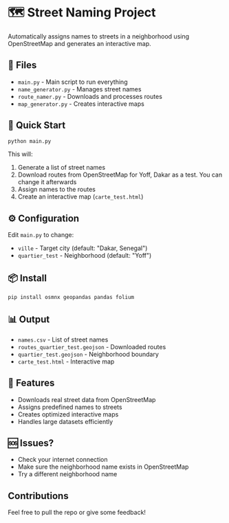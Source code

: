 # 🗺️ Street Naming Project

Automatically assigns names to streets in a neighborhood using OpenStreetMap and generates an interactive map.

## 📁 Files

- `main.py` - Main script to run everything
- `name_generator.py` - Manages street names
- `route_namer.py` - Downloads and processes routes
- `map_generator.py` - Creates interactive maps

## 🚀 Quick Start

```bash
python main.py
```

This will:
1. Generate a list of street names
2. Download routes from OpenStreetMap for Yoff, Dakar as a test. You can change it afterwards
3. Assign names to the routes
4. Create an interactive map (`carte_test.html`)

## ⚙️ Configuration

Edit `main.py` to change:
- `ville` - Target city (default: "Dakar, Senegal")
- `quartier_test` - Neighborhood (default: "Yoff")

## 📦 Install

```bash
pip install osmnx geopandas pandas folium
```

## 📊 Output

- `names.csv` - List of street names
- `routes_quartier_test.geojson` - Downloaded routes
- `quartier_test.geojson` - Neighborhood boundary
- `carte_test.html` - Interactive map

## 🎯 Features

- Downloads real street data from OpenStreetMap
- Assigns predefined names to streets
- Creates optimized interactive maps
- Handles large datasets efficiently


## 🆘 Issues?

- Check your internet connection
- Make sure the neighborhood name exists in OpenStreetMap
- Try a different neighborhood name

## Contributions

Feel free to pull the repo or give some feedback!



